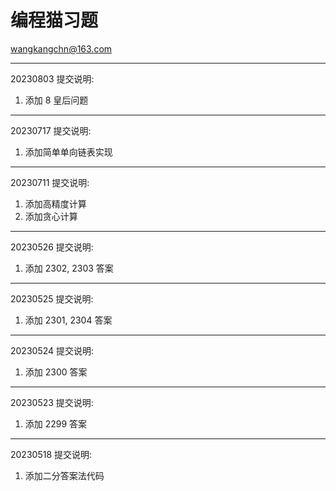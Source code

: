 # 编程猫习题  
<wangkangchn@163.com>

---
20230803 提交说明:  
1. 添加 8 皇后问题

---
20230717 提交说明:  
1. 添加简单单向链表实现  

---
20230711 提交说明:
1. 添加高精度计算  
2. 添加贪心计算  

---
20230526 提交说明: 
1. 添加 2302, 2303 答案 

---
20230525 提交说明: 
1. 添加 2301, 2304 答案 

---
20230524 提交说明: 
1. 添加 2300 答案 

---
20230523 提交说明: 
1. 添加 2299 答案 

---
20230518 提交说明: 
1. 添加二分答案法代码  